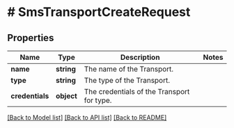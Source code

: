 # # SmsTransportCreateRequest

## Properties

Name | Type | Description | Notes
------------ | ------------- | ------------- | -------------
**name** | **string** | The name of the Transport. |
**type** | **string** | The type of the Transport. |
**credentials** | **object** | The credentials of the Transport for type. |

[[Back to Model list]](../../README.md#models) [[Back to API list]](../../README.md#endpoints) [[Back to README]](../../README.md)
